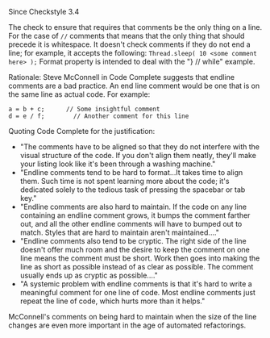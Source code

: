 Since Checkstyle 3.4

The check to ensure that requires that comments be the only thing on a line. For the case of `//` comments that means that the only thing that should precede it is whitespace. It doesn't check comments if they do not end a line; for example, it accepts the following: `Thread.sleep( 10 <some comment here> );` Format property is intended to deal with the "\} // while" example.

Rationale: Steve McConnell in Code Complete suggests that endline comments are a bad practice. An end line comment would be one that is on the same line as actual code. For example:

    a = b + c;      // Some insightful comment
    d = e / f;        // Another comment for this line

Quoting Code Complete for the justification:

 *  "The comments have to be aligned so that they do not interfere with the visual structure of the code. If you don't align them neatly, they'll make your listing look like it's been through a washing machine."
 *  "Endline comments tend to be hard to format...It takes time to align them. Such time is not spent learning more about the code; it's dedicated solely to the tedious task of pressing the spacebar or tab key."
 *  "Endline comments are also hard to maintain. If the code on any line containing an endline comment grows, it bumps the comment farther out, and all the other endline comments will have to bumped out to match. Styles that are hard to maintain aren't maintained...."
 *  "Endline comments also tend to be cryptic. The right side of the line doesn't offer much room and the desire to keep the comment on one line means the comment must be short. Work then goes into making the line as short as possible instead of as clear as possible. The comment usually ends up as cryptic as possible...."
 *  "A systemic problem with endline comments is that it's hard to write a meaningful comment for one line of code. Most endline comments just repeat the line of code, which hurts more than it helps."

McConnell's comments on being hard to maintain when the size of the line changes are even more important in the age of automated refactorings.